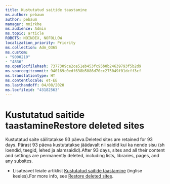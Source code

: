 ```yaml
---
title: Kustutatud saitide taastamine
ms.author: pebaum
author: pebaum
manager: mnirkhe
ms.audience: Admin
ms.topic: article
ROBOTS: NOINDEX, NOFOLLOW
localization_priority: Priority
ms.collection: Adm_O365
ms.custom:
- "9000210"
- "4836"
ms.openlocfilehash: 7377309ce2ce51eb453fc95b0b24639793f5b2d9
ms.sourcegitcommit: 940169c0edf638b5086d70cc275049f01dcff3cf
ms.translationtype: HT
ms.contentlocale: et-EE
ms.lasthandoff: 04/08/2020
ms.locfileid: "43182563"
---
```

# <a name="restore-deleted-sites"></a><span data-ttu-id="bc254-102">Kustutatud saitide taastamine</span><span class="sxs-lookup"><span data-stu-id="bc254-102">Restore deleted sites</span></span>

<span data-ttu-id="bc254-103">Kustutatud saite säilitatakse 93 päeva.</span><span class="sxs-lookup"><span data-stu-id="bc254-103">Deleted sites are retained for 93 days.</span></span> <span data-ttu-id="bc254-104">Pärast 93 päeva kustutatakse jäädavalt nii saidid kui ka nende sisu (sh loendid, teegid, lehed ja alamsaidid).</span><span class="sxs-lookup"><span data-stu-id="bc254-104">After 93 days, sites and all their content and settings are permanently deleted, including lists, libraries, pages, and any subsites.</span></span>

- <span data-ttu-id="bc254-105">Lisateavet leiate artiklist [Kustutatud saitide taastamine](https://docs.microsoft.com/sharepoint/restore-deleted-site-collection) (inglise keeles).</span><span class="sxs-lookup"><span data-stu-id="bc254-105">For more info, see [Restore deleted sites](https://docs.microsoft.com/sharepoint/restore-deleted-site-collection).</span></span>
